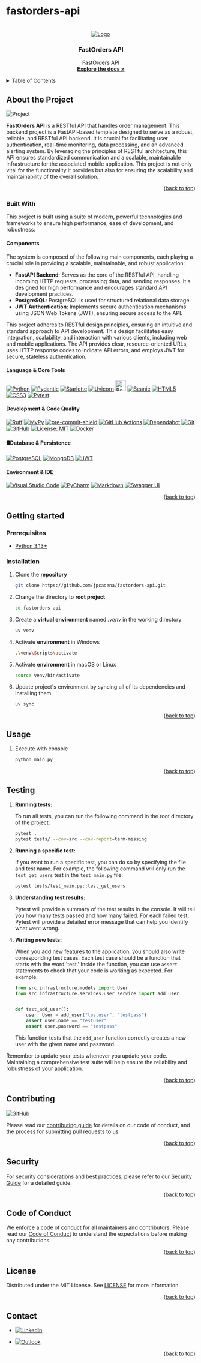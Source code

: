 # fastorders-api

<!-- Improved compatibility of back to the top link: See: https://github.com/othneildrew/Best-README-Template/pull/73 -->
<a name="readme-top"></a>

<!-- PROJECT SHIELDS -->
<!--
*** Markdown "reference style" links for readability.
*** Reference links are enclosed in brackets [] instead of parentheses ().
-->

<!-- PROJECT LOGO -->
<br />
<div align="center">
  <a href="https://github.com/othneildrew/Best-README-Template">
    <img src="assets/images/logo.png" alt="Logo">
  </a>

<h3 align="center">FastOrders API</h3>

  <p align="center">
    FastOrders API
    <br />
    <a href="https://github.com/jpcadena/fastorders-api"><strong>Explore the
docs
»</strong></a>
    <br />
  </p>
</div>

<!-- TABLE OF CONTENTS -->
<details>
  <summary>Table of Contents</summary>
  <ol>
    <li>
      <a href="#about-the-project">About the Project</a>
      <ul>
        <li><a href="end-to-end-pipeline">End-to-End Pipeline</a></li>
        <li><a href="#analytics-goals">Analytics Goals</a></li>
        <li><a href="#downstream-applications">Downstream Applications</a></li>
        <li><a href="#why-it-matters">Why It Matters</a></li>
      </ul>
    </li>
    <li>
      <a href="#getting-started">Getting Started</a>
      <ul>
        <li><a href="#prerequisites">Prerequisites</a></li>
        <li><a href="#installation">Installation</a></li>
      </ul>
    </li>
    <li><a href="#usage">Usage</a></li>
    <li><a href="#testing">Testing</a></li>
    <li><a href="#contributing">Contributing</a></li>
    <li><a href="#security">Security</a></li>
    <li><a href="#code-of-conduct">Code of Conduct</a></li>
    <li><a href="#license">License</a></li>
    <li><a href="#contact">Contact</a></li>
  </ol>
</details>

<!-- ABOUT THE PROJECT -->

## About the Project

![Project][project-screenshot]

**FastOrders API** is a RESTful API that handles order management. This backend project is a FastAPI-based template
designed to serve as a robust, reliable, and RESTful API backend. It is crucial for facilitating user authentication,
real-time monitoring, data processing, and an advanced alerting system. By leveraging the principles of RESTful
architecture, this API ensures standardized communication and a scalable, maintainable infrastructure for the associated
mobile application. This project is not only vital for the functionality it provides but also for ensuring the
scalability and maintainability of the overall solution.

<p align="right">(<a href="#readme-top">back to top</a>)</p>

### Built With

This project is built using a suite of modern, powerful technologies and frameworks to ensure high performance, ease of
development, and robustness:

#### Components

The system is composed of the following main components, each playing a
crucial role in providing a scalable, maintainable, and robust application:

- **FastAPI Backend**: Serves as the core of the RESTful API, handling incoming
  HTTP requests, processing data, and sending responses. It's designed for high
  performance and encourages standard API development practices.
- **PostgreSQL**: PostgreSQL is used for structured relational data
  storage.
- **JWT Authentication**: Implements secure authentication mechanisms using JSON
  Web Tokens (JWT), ensuring secure access to the API.

This project adheres to RESTful design principles, ensuring an intuitive and
standard approach to API development. This design facilitates easy integration,
scalability, and interaction with various clients, including web and mobile
applications. The API provides clear, resource-oriented URLs, uses HTTP response
codes to indicate API errors, and employs JWT for secure, stateless
authentication.

#### Language & Core Tools

[![Python][python-shield]][python-url]
[![Pydantic][pydantic-shield]][pydantic-url]
[![Starlette][starlette-shield]][starlette-url]
[![Uvicorn][uvicorn-shield]][uvicorn-url]
<a href="https://roman-right.github.io/beanie/"><img src="https://raw.githubusercontent.com/roman-right/beanie/main/assets/logo/logo.svg" alt="Beanie" height="28"></a> [![Beanie][beanie-shield]][beanie-url]
[![HTML5][html5-shield]][html5-url]
[![CSS3][css3-shield]][css3-url]
[![Pytest][pytest-shield]][pytest-url]

#### Development & Code Quality

[![Ruff][ruff-shield]][ruff-url]
[![MyPy][mypy-shield]][mypy-url]
[![pre-commit-shield]][pre-commit-url]
[![GitHub Actions][github-actions-shield]][github-actions-url]
[![Dependabot][dependabot-shield]][dependabot-url]
[![Git][git-shield]][git-url]
[![GitHub][github-shield]][github-url]
[![License: MIT][license-shield]][license-url]
[![Docker][docker-shield]][docker-url]

#### 🛢Database & Persistence

[![PostgreSQL][postgresql-shield]][postgresql-url]
[![MongoDB][mongodb-shield]][mongodb-url]
[![JWT][jwt-shield]][jwt-url]

#### Environment & IDE

[![Visual Studio Code][visual-studio-code-shield]][visual-studio-code-url]
[![PyCharm][pycharm-shield]][pycharm-url]
[![Markdown][markdown-shield]][markdown-url]
[![Swagger UI][swagger-ui-shield]][swagger-ui-url]

<p align="right">(<a href="#readme-top">back to top</a>)</p>

<!-- GETTING STARTED -->

## Getting started

### Prerequisites

- [Python 3.13+][python-docs]

### Installation

1. Clone the **repository**

   ```bash
   git clone https://github.com/jpcadena/fastorders-api.git
   ```

2. Change the directory to **root project**

   ```bash
   cd fastorders-api
   ```

3. Create a **virtual environment** named *.venv* in the working directory

    ```bash
    uv venv
    ```

4. Activate **environment** in Windows

    ```bash
    .\venv\Scripts\activate
    ```

5. Activate **environment** in macOS or Linux

    ```bash
    source venv/bin/activate
    ```

6. Update project's environment by syncing all of its dependencies and installing them

    ```bash
    uv sync
    ```

<p align="right">(<a href="#readme-top">back to top</a>)</p>

<!-- USAGE EXAMPLES -->

## Usage

1. Execute with console

    ```bash
    python main.py
    ```

<p align="right">(<a href="#readme-top">back to top</a>)</p>

<!-- TESTING -->

## Testing

1. **Running tests:**

   To run all tests, you can run the following command in the root directory of the project:

   ```bash
   pytest .
   pytest tests/ --cov=src --cov-report=term-missing
   ```

2. **Running a specific test:**

   If you want to run a specific test, you can do so by specifying the file and test name. For example, the following
   command will only run the `test_get_users` test in the `test_main.py` file:

   ```bash
   pytest tests/test_main.py::test_get_users
   ```

3. **Understanding test results:**

   Pytest will provide a summary of the test results in the console. It will tell you how many tests passed and how many
   failed. For each failed test, Pytest will provide a detailed error message that can help you identify what went
   wrong.

4. **Writing new tests:**

   When you add new features to the application, you should also write corresponding test cases. Each test case should
   be a function that starts with the word 'test.' Inside the function, you can use `assert` statements to check that
   your code is working as expected. For example:

   ```python
   from src.infrastructure.models import User
   from src.infrastructure.services.user_service import add_user


   def test_add_user():
       user: User = add_user("testuser", "testpass")
       assert user.name == "testuser"
       assert user.password == "testpass"
   ```

   This function tests that the `add_user` function correctly creates a new user with the given name and password.

Remember to update your tests whenever you update your code. Maintaining a comprehensive test suite will help ensure the
reliability and robustness of your application.

<p align="right">(<a href="#readme-top">back to top</a>)</p>

<!-- CONTRIBUTING -->

## Contributing

[![GitHub][github-shield]][github-url]

Please read our [contributing guide](CONTRIBUTING.md) for details on our code of conduct, and the process for submitting
pull requests to us.

<p align="right">(<a href="#readme-top">back to top</a>)</p>

<!-- SECURITY -->

## Security

For security considerations and best practices, please refer to our [Security Guide](SECURITY.md) for a detailed guide.

<p align="right">(<a href="#readme-top">back to top</a>)</p>

<!-- CODE_OF_CONDUCT -->

## Code of Conduct

We enforce a code of conduct for all maintainers and contributors. Please read our [Code of Conduct](CODE_OF_CONDUCT.md)
to understand the expectations before making any contributions.

<p align="right">(<a href="#readme-top">back to top</a>)</p>

<!-- LICENSE -->

## License

Distributed under the MIT License. See [LICENSE](LICENSE) for more information.

<p align="right">(<a href="#readme-top">back to top</a>)</p>

<!-- CONTACT -->

## Contact

- [![LinkedIn][linkedin-shield]][linkedin-url]

- [![Outlook][outlook-shield]](mailto:jpcadena@espol.edu.ec?subject=[GitHub]fastorders-api)

<p align="right">(<a href="#readme-top">back to top</a>)</p>

<!-- MARKDOWN LINKS & IMAGES -->
<!-- https://www.markdownguide.org/basic-syntax/#reference-style-links -->

[project-screenshot]: assets/images/project.png

[python-docs]: https://docs.python.org/3.13/

[linkedin-shield]: https://img.shields.io/badge/linkedin-%230077B5.svg?style=for-the-badge&logo=linkedin&logoColor=white

[outlook-shield]: https://img.shields.io/badge/Microsoft_Outlook-0078D4?style=for-the-badge&logo=microsoft-outlook&logoColor=white

[python-shield]: https://img.shields.io/badge/python-3670A0?style=for-the-badge&logo=python&logoColor=ffdd54

[pycharm-shield]: https://img.shields.io/badge/PyCharm-21D789?style=for-the-badge&logo=pycharm&logoColor=white

[markdown-shield]: https://img.shields.io/badge/Markdown-000000?style=for-the-badge&logo=markdown&logoColor=white

[github-shield]: https://img.shields.io/badge/github-%23121011.svg?style=for-the-badge&logo=github&logoColor=white

[ruff-shield]: https://img.shields.io/endpoint?url=https://raw.githubusercontent.com/charliermarsh/ruff/main/assets/badge/v1.json

[mypy-shield]: https://img.shields.io/badge/mypy-checked-2A6DB2.svg?style=for-the-badge&logo=appveyor

[visual-studio-code-shield]: https://img.shields.io/badge/Visual_Studio_Code-007ACC?style=for-the-badge&logo=visual-studio-code&logoColor=white

[github-actions-shield]: https://img.shields.io/badge/github%20actions-%232671E5.svg?style=for-the-badge&logo=githubactions&logoColor=white

[pre-commit-shield]: https://img.shields.io/badge/pre--commit-F7B93E?style=for-the-badge&logo=pre-commit&logoColor=white

[pydantic-shield]: https://img.shields.io/badge/Pydantic-FF43A1?style=for-the-badge&logo=pydantic&logoColor=white

[beanie-shield]: https://img.shields.io/badge/Beanie-000000?style=for-the-badge&logoColor=white&color=white

[postgresql-shield]: https://img.shields.io/badge/PostgreSQL-336791?style=for-the-badge&logo=postgresql&logoColor=white

[dependabot-shield]: https://img.shields.io/badge/-Dependabot-025E8C?style=flat&logo=dependabot&logoColor=white
[mongodb-shield]: https://img.shields.io/badge/MongoDB-%234ea94b.svg?style=for-the-badge&logo=mongodb&logoColor=white
[pytest-shield]: https://img.shields.io/badge/pytest-%23ffffff.svg?style=for-the-badge&logo=pytest&logoColor=2f9fe3
[git-shield]: https://img.shields.io/badge/git-%23F05033.svg?style=for-the-badge&logo=git&logoColor=white

[starlette-shield]: https://img.shields.io/badge/Starlette-392939?style=for-the-badge&logo=starlette&logoColor=white

[uvicorn-shield]: https://img.shields.io/badge/Uvicorn-2A308B?style=for-the-badge&logo=uvicorn&logoColor=white

[html5-shield]: https://img.shields.io/badge/HTML5-E34F26?style=for-the-badge&logo=html5&logoColor=white

[jwt-shield]: https://img.shields.io/badge/JWT-black?style=for-the-badge&logo=JSON%20web%20tokens

[docker-shield]: https://img.shields.io/badge/docker-%230db7ed.svg?style=for-the-badge&logo=docker&logoColor=white

[license-shield]: https://img.shields.io/badge/License-MIT-yellow.svg

[css3-shield]: https://img.shields.io/badge/CSS3-1572B6?style=for-the-badge&logo=css3&logoColor=white

[swagger-ui-shield]: https://img.shields.io/badge/-Swagger-%23Clojure?style=for-the-badge&logo=swagger&logoColor=white
[linkedin-url]: https://linkedin.com/in/juanpablocadenaaguilar

[python-url]: https://docs.python.org/3.11/

[pycharm-url]: https://www.jetbrains.com/pycharm/

[markdown-url]: https://daringfireball.net/projects/markdown/

[github-url]: https://github.com/jpcadena/fastorders-api

[ruff-url]: https://beta.ruff.rs/docs/

[mypy-url]: http://mypy-lang.org/

[visual-studio-code-url]: https://code.visualstudio.com/

[github-actions-url]: https://github.com/features/actions

[pre-commit-url]: https://pre-commit.com/

[pydantic-url]: https://docs.pydantic.dev

[dependabot-url]: https://docs.github.com/en/code-security/getting-started/dependabot-quickstart-guide

[beanie-url]: https://roman-right.github.io/beanie/

[postgresql-url]: https://www.postgresql.org/

[mongodb-url]: https://www.mongodb.com/docs/atlas/atlas-ui/triggers/functions/api/

[pytest-url]: https://docs.pytest.org/en/stable/

[git-url]: https://git-scm.com/doc

[starlette-url]: https://www.starlette.io/

[uvicorn-url]: https://www.uvicorn.org/

[html5-url]: https://developer.mozilla.org/en-US/docs/Glossary/HTML5

[jwt-url]: https://jwt.io/

[swagger-ui-url]: https://swagger.io/

[docker-url]: https://www.docker.com/

[css3-url]: https://developer.mozilla.org/en-US/docs/Web/CSS

[license-url]: https://opensource.org/licenses/MIT
